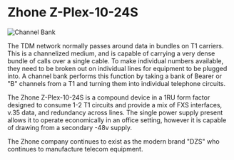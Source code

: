 # Zhone Z-Plex-10-24S

![Channel Bank](/img/zhone.png)

The TDM network normally passes around data in bundles on T1 carriers.
This is a channelized medium, and is capable of carrying a very dense
bundle of calls over a single cable.  To make individual numbers
available, they need to be broken out on individual lines for
equipment to be plugged into.  A channel bank performs this function
by taking a bank of Bearer or "B" channels from a T1 and turning them
into individual telephone circuits.

The Zhone Z-Plex-10-24S is a compound device in a 1RU form factor
designed to consume 1-2 T1 circuits and provide a mix of FXS
interfaces, v.35 data, and redundancy across lines.  The single power
supply present allows it to operate economically in an office setting,
however it is capable of drawing from a secondary -48v supply.

The Zhone company continues to exist as the modern brand "DZS" who
continues to manufacture telecom equipment.

